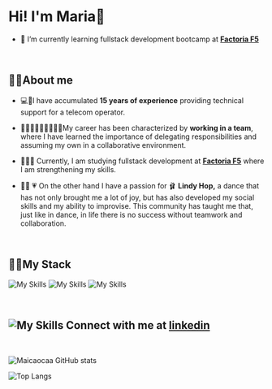 
# Hi! I'm Maria👋

- 🌱 I’m currently learning fullstack development bootcamp at  [**Factoria F5**](https://factoriaf5.org/)
<br>

## 🌷📜About me

- 💻📱I have accumulated **15 years of experience** providing technical support for a telecom operator.

- 👩🏻‍💻👨🏻‍💻👩🏻‍💻My career has been characterized by **working in a team**, where I have learned the importance of delegating responsibilities and assuming my own in a collaborative environment.
  
- 👩🏻‍🎓 Currently, I am studying fullstack development at  [**Factoria F5**](https://factoriaf5.org/) where I am strengthening my skills.
  
- 💃🏻 💗 On the other hand I have a passion for 🩰 **Lindy Hop,** a dance that has not only brought me a lot of joy, but has also developed my social skills and my ability to improvise. This community has taught me that, just like in dance, in life there is no success without teamwork and collaboration.

<br>


## 💪🏻My Stack
![My Skills](https://skillicons.dev/icons?i=html,css,js,react,nodejs,vite,bootstrap,)
![My Skills](https://skillicons.dev/icons?i=git,github,discord,laravel,jest,)
![My Skills](https://skillicons.dev/icons?i=figma)

<br>

## ![My Skills](https://skillicons.dev/icons?i=linkedin) Connect with me at [**linkedin**](https://www.linkedin.com/in/maria-cao-caamano/)

<br>

![Maicaocaa GitHub stats](https://github-readme-stats.vercel.app/api?username=Maicaocaa&show_icons=true&theme=dracula)

![Top Langs](https://github-readme-stats.vercel.app/api/top-langs/?username=maicaocaa&layout=compact)


